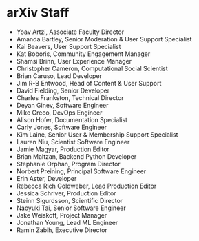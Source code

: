# arXiv Staff

- Yoav Artzi, Associate Faculty Director
- Amanda Bartley, Senior Moderation & User Support Specialist
- Kai Beavers, User Support Specialist
- Kat Boboris, Community Engagement Manager
- Shamsi Brinn, User Experience Manager
- Christopher Cameron, Computational Social Scientist
- Brian Caruso, Lead Developer
- Jim R-B Entwood, Head of Content & User Support
- David Fielding, Senior Developer
- Charles Frankston, Technical Director
- Deyan Ginev, Software Engineer
- Mike Greco, DevOps Engineer
- Alison Hofer, Documentation Specialist
- Carly Jones, Software Engineer
- Kim Laine, Senior User & Membership Support Specialist
- Lauren Niu, Scientist Software Engineer
- Jamie Magyar, Production Editor
- Brian Maltzan, Backend Python Developer
- Stephanie Orphan, Program Director
- Norbert Preining, Principal Software Engineer
- Erin Aster, Developer
- Rebecca Rich Goldweber, Lead Production Editor
- Jessica Schriver, Production Editor
- Steinn Sigurdsson, Scientific Director
- Naoyuki Tai, Senior Software Engineer
- Jake Weiskoff, Project Manager
- Jonathan Young, Lead ML Engineer
- Ramin Zabih, Executive Director
